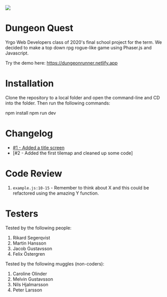 ![](https://media0.giphy.com/media/9AooPIXbwxI40/giphy.gif?cid=ecf05e47v7wycaec03ddh4s2waezqop0kmu33gkv1qe4f1tb&rid=giphy.gif&ct=g)

# Dungeon Quest

Yrgo Web Developers class of 2020's final school project for the term.
We decided to make a top down rpg rogue-like game using Phaser.js and Javascript.

Try the demo here: https://dungeonrunner.netlify.app

# Installation

Clone the repository to a local folder and open the command-line and CD into the folder.
Then run the following commands:

npm install
npm run dev

# Changelog

- [#1 - Added a title screen](https://github.com/Icarium2/Level-Up/pull/1/commits/241cf2586a7f0d354492bea0ba19c1b99618a941)
- [#2 - Added the first tilemap and cleaned up some code]

# Code Review

1. `example.js:10-15` - Remember to think about X and this could be refactored using the amazing Y function.

# Testers

Tested by the following people:

1. Rikard Segerqvist
2. Martin Hansson
3. Jacob Gustavsson
4. Felix Östergren

Tested by the following muggles (non-coders):

1. Caroline Olinder
2. Melvin Gustavsson
3. Nils Hjalmarsson
4. Peter Larsson

```

```

